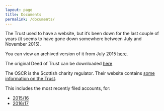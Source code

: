 ```yaml
---
layout: page
title: Documents
permalink: /documents/
---
```


The Trust used to have a website, but it’s been down for the last couple of years (it seems to have gone down somewhere between July and November 2015).

You can view an archived version of it from July 2015 [here](http://web.archive.org/web/20150712012140/http://www.stornowaytrust.org.uk/).

The original Deed of Trust can be downloaded [here](https://www.dropbox.com/s/rghfhb0wjlmj0iv/DEED%20OF%20TRUST.pdf?dl=0)

The OSCR is the Scottish charity regulator. Their website contains [some information on the Trust](https://www.oscr.org.uk/about-charities/search-the-register/charity-details?number=SC016206).

This includes the most recently filed accounts, for:

- [2015/16](https://www.oscr.org.uk/downloadfile.aspx?id=113627&type=5&charityid=SC016206&arid=203282)
- [2016/17](https://www.oscr.org.uk/downloadfile.aspx?id=143174&type=5&charityid=SC016206&arid=226144)
